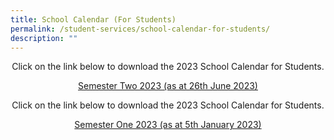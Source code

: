 ```yaml
---
title: School Calendar (For Students)
permalink: /student-services/school-calendar-for-students/
description: ""
---
```

<p style="text-align: center;">Click on the link below&nbsp;to download the 2023 School Calendar for Students.</p>
<p style="text-align: center;"><a href="/files/semester two student calendar 2023.pdf" target="_blank" rel="noopener">Semester Two 2023 (as at 26th June 2023) </a></p>

<p style="text-align: center;">Click on the link below&nbsp;to download the 2023 School Calendar for Students.</p>
<p style="text-align: center;"><a href="/files/student calendar semester 1 2023_v3.pdf" target="_blank" rel="noopener">Semester One 2023 (as at 5th January 2023)</a></p>
